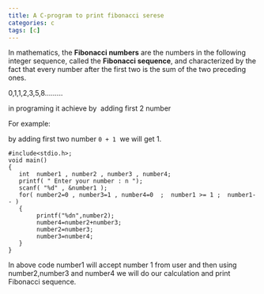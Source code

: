 ```yaml
---
title: A C-program to print fibonacci serese
categories: c
tags: [c]
---
```


In mathematics, the <b>Fibonacci numbers</b> are the numbers in the following integer sequence, called the <b>Fibonacci sequence</b>, and characterized by the fact that every number after the first two is the sum of the two preceding ones.

0,1,1,2,3,5,8.........

in programing it achieve by  adding first 2 number

For example:

by adding first two number `0 + 1`  we will get 1.

```
#include<stdio.h>;
void main()
{
   int  number1 , number2 , number3 , number4;
   printf( " Enter your number : n ");
   scanf( "%d" , &number1 );
   for( number2=0 , number3=1 , number4=0  ;  number1 >= 1 ;  number1-- )
   {
        printf("%dn",number2);
        number4=number2+number3;
        number2=number3;
        number3=number4;
   }
}
```

In above code number1 will accept number 1 from user and then using number2,number3 and number4 we will do our calculation and print Fibonacci sequence.

